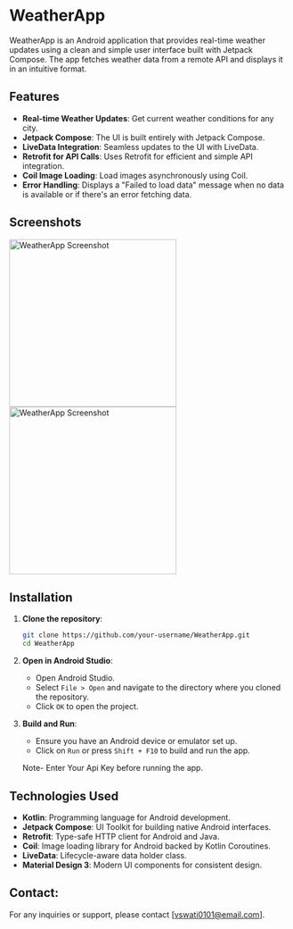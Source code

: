 # WeatherApp

WeatherApp is an Android application that provides real-time weather updates using a clean and simple user interface built with Jetpack Compose. The app fetches weather data from a remote API and displays it in an intuitive format.

## Features

- **Real-time Weather Updates**: Get current weather conditions for any city.
- **Jetpack Compose**: The UI is built entirely with Jetpack Compose.
- **LiveData Integration**: Seamless updates to the UI with LiveData.
- **Retrofit for API Calls**: Uses Retrofit for efficient and simple API integration.
- **Coil Image Loading**: Load images asynchronously using Coil.
- **Error Handling**: Displays a "Failed to load data" message when no data is available or if there's an error fetching data.

## Screenshots

<!-- Reduced size example using HTML -->
<img src="https://github.com/user-attachments/assets/5341f598-fe3b-4d6d-a8a3-a4ed7f1d6061" alt="WeatherApp Screenshot" width="300"/>
<img src="https://github.com/user-attachments/assets/5f1805a1-8956-4b2d-98f0-7fe59201f176" alt="WeatherApp Screenshot" width="300"/>


## Installation

1. **Clone the repository**:
    ```bash
    git clone https://github.com/your-username/WeatherApp.git
    cd WeatherApp
    ```

2. **Open in Android Studio**:
    - Open Android Studio.
    - Select `File > Open` and navigate to the directory where you cloned the repository.
    - Click `OK` to open the project.

3. **Build and Run**:
    - Ensure you have an Android device or emulator set up.
    - Click on `Run` or press `Shift + F10` to build and run the app.
  
   Note- Enter Your Api Key before running the app.

## Technologies Used

- **Kotlin**: Programming language for Android development.
- **Jetpack Compose**: UI Toolkit for building native Android interfaces.
- **Retrofit**: Type-safe HTTP client for Android and Java.
- **Coil**: Image loading library for Android backed by Kotlin Coroutines.
- **LiveData**: Lifecycle-aware data holder class.
- **Material Design 3**: Modern UI components for consistent design.

## Contact:
For any inquiries or support, please contact [vswati0101@email.com].


